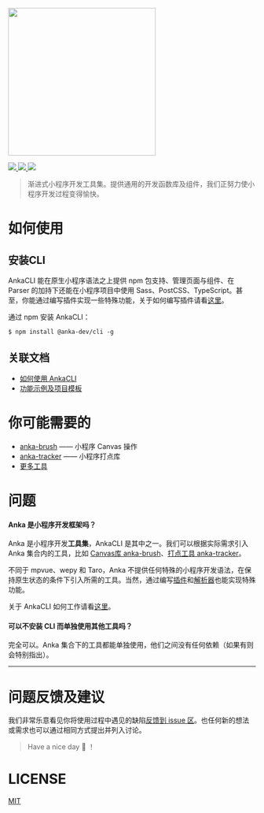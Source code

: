 <p>
  <img src="https://user-images.githubusercontent.com/10026019/48325653-9fb60800-e671-11e8-9e5f-46e625d8159f.png" width="300"/>
</p>

<p>
	<a href="https://www.npmjs.com/package/@anka-dev/cli">
		<img src="https://badge.fury.io/js/%40anka-dev%2Fcli.svg"/>
	</a>
	<a href="https://travis-ci.com/iException/anka">
		<img src="https://travis-ci.com/iException/anka.svg?branch=dev"/>
	</a>
	<a href="https://gitter.im/anka-dev/community">
		<img src="https://img.shields.io/gitter/room/iexception/anka.svg?style=flat"/>
	</a>
</p>

> 渐进式小程序开发工具集。提供通用的开发函数库及组件，我们正努力使小程序开发过程变得愉快。

# 如何使用

## 安装CLI

AnkaCLI 能在原生小程序语法之上提供 npm 包支持、管理页面与组件、在 Parser 的加持下还能在小程序项目中使用 Sass、PostCSS、TypeScript。甚至，你能通过编写插件实现一些特殊功能，关于如何编写插件请看[这里](https://iexception.github.io/anka-doc/book/plugins/)。

通过 npm 安装 AnkaCLI：

```shell
$ npm install @anka-dev/cli -g
```

## 关联文档

- [如何使用 AnkaCLI](https://iexception.github.io/anka-doc/book/cli)
- [功能示例及项目模板](https://github.com/iException/anka-quickstart)

# 你可能需要的

- [anka-brush](https://github.com/iException/anka-brush) —— 小程序 Canvas 操作
- [anka-tracker](https://github.com/iException/anka-tracker) ——  小程序打点库
- [更多工具](https://github.com/iException?utf8=%E2%9C%93&q=anka&type=&language=)


# 问题

#### Anka 是小程序开发框架吗？

Anka 是小程序开发**工具集**，AnkaCLI 是其中之一。我们可以根据实际需求引入 Anka 集合内的工具，比如 [Canvas库 anka-brush](https://github.com/iException/anka-brush)、[打点工具 anka-tracker](https://github.com/iException/anka-tracker)。

不同于 mpvue、wepy 和 Taro，Anka 不提供任何特殊的小程序开发语法，在保持原生状态的条件下引入所需的工具。当然，通过编写[插件](https://iexception.github.io/anka-doc/book/plugins/)和[解析器](https://iexception.github.io/anka-doc/book/parsers/)也能实现特殊功能。

关于 AnkaCLI 如何工作请看[这里](https://iexception.github.io/anka-doc/book/cli/how-cli-works.html)。

#### 可以不安装 CLI 而单独使用其他工具吗？

完全可以。Anka 集合下的工具都能单独使用，他们之间没有任何依赖（如果有则会特别指出）。

***

# 问题反馈及建议

我们非常乐意看见你将使用过程中遇见的缺陷[反馈到 issue 区](https://github.com/iException/anka/issues)。也任何新的想法或需求也可以通过相同方式提出并列入讨论。

> Have a nice day 🎉 ！

# LICENSE

[MIT](https://github.com/iException/anka/blob/master/LICENSE)
